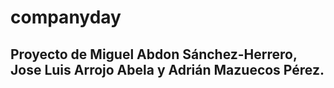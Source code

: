 # companyday
## Proyecto de Miguel Abdon Sánchez-Herrero, Jose Luis Arrojo Abela y Adrián Mazuecos Pérez.
